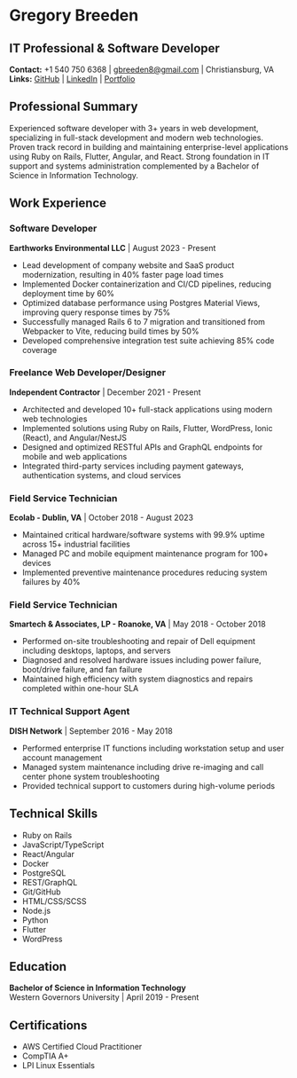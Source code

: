 # Gregory Breeden
## IT Professional & Software Developer

**Contact:** +1 540 750 6368 | gbreeden8@gmail.com | Christiansburg, VA  
**Links:** [GitHub](https://github.com/GenericOctopus) | [LinkedIn](https://www.linkedin.com/in/gregory-breeden) | [Portfolio](https://genericoctopus.com)

## Professional Summary
Experienced software developer with 3+ years in web development, specializing in full-stack development and modern web technologies. Proven track record in building and maintaining enterprise-level applications using Ruby on Rails, Flutter, Angular, and React. Strong foundation in IT support and systems administration complemented by a Bachelor of Science in Information Technology.

## Work Experience

### Software Developer
**Earthworks Environmental LLC** | August 2023 - Present

- Lead development of company website and SaaS product modernization, resulting in 40% faster page load times
- Implemented Docker containerization and CI/CD pipelines, reducing deployment time by 60%
- Optimized database performance using Postgres Material Views, improving query response times by 75%
- Successfully managed Rails 6 to 7 migration and transitioned from Webpacker to Vite, reducing build times by 50%
- Developed comprehensive integration test suite achieving 85% code coverage

### Freelance Web Developer/Designer
**Independent Contractor** | December 2021 - Present

- Architected and developed 10+ full-stack applications using modern web technologies
- Implemented solutions using Ruby on Rails, Flutter, WordPress, Ionic (React), and Angular/NestJS
- Designed and optimized RESTful APIs and GraphQL endpoints for mobile and web applications
- Integrated third-party services including payment gateways, authentication systems, and cloud services

### Field Service Technician
**Ecolab - Dublin, VA** | October 2018 - August 2023

- Maintained critical hardware/software systems with 99.9% uptime across 15+ industrial facilities
- Managed PC and mobile equipment maintenance program for 100+ devices
- Implemented preventive maintenance procedures reducing system failures by 40%

### Field Service Technician
**Smartech & Associates, LP - Roanoke, VA** | May 2018 - October 2018

- Performed on-site troubleshooting and repair of Dell equipment including desktops, laptops, and servers
- Diagnosed and resolved hardware issues including power failure, boot/drive failure, and fan failure
- Maintained high efficiency with system diagnostics and repairs completed within one-hour SLA

### IT Technical Support Agent
**DISH Network** | September 2016 - May 2018

- Performed enterprise IT functions including workstation setup and user account management
- Managed system maintenance including drive re-imaging and call center phone system troubleshooting
- Provided technical support to customers during high-volume periods

## Technical Skills
- Ruby on Rails
- JavaScript/TypeScript
- React/Angular
- Docker
- PostgreSQL
- REST/GraphQL
- Git/GitHub
- HTML/CSS/SCSS
- Node.js
- Python
- Flutter
- WordPress

## Education
**Bachelor of Science in Information Technology**  
Western Governors University | April 2019 - Present

## Certifications
- AWS Certified Cloud Practitioner
- CompTIA A+
- LPI Linux Essentials
